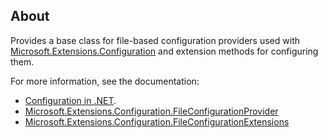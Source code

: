 ## About

Provides a base class for file-based configuration providers used with [Microsoft.Extensions.Configuration](https://www.nuget.org/packages/Microsoft.Extensions.Configuration/) and extension methods for configuring them.

For more information, see the documentation: 

- [Configuration in .NET](https://learn.microsoft.com/dotnet/core/extensions/configuration).
- [Microsoft.Extensions.Configuration.FileConfigurationProvider](https://learn.microsoft.com/dotnet/api/microsoft.extensions.configuration.fileconfigurationprovider)
- [Microsoft.Extensions.Configuration.FileConfigurationExtensions](https://learn.microsoft.com/dotnet/api/microsoft.extensions.configuration.fileconfigurationextensions)
